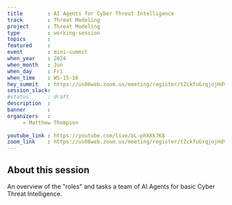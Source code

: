 ```yaml
---
title        : AI Agents for Cyber Threat Intelligence 
track        : Threat Modeling
project      : Threat Modeling
type         : working-session
topics       : 
featured     :
event        : mini-summit
when_year    : 2024
when_month   : Jun
when_day     : Fri
when_time    : WS-15-16
hey_summit   : https://us06web.zoom.us/meeting/register/tZckfuGrqjojHdVEjrO0rHY_IdYVis4h_pkS
session_slack:
#status      : draft
description  :
banner       : 
organizers   :
     - Matthew Thompson
    
youtube_link : https://youtube.com/live/bL-phXXk7K8
zoom_link    : https://us06web.zoom.us/meeting/register/tZckfuGrqjojHdVEjrO0rHY_IdYVis4h_pkS
---
```


## About this session
An overview of the "roles" and tasks a team of AI Agents for basic Cyber Threat Intelligence. 
